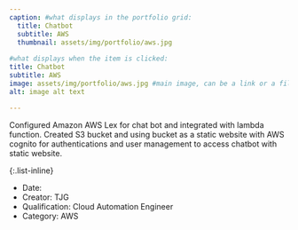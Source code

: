 ```yaml
---
caption: #what displays in the portfolio grid:
  title: Chatbot
  subtitle: AWS
  thumbnail: assets/img/portfolio/aws.jpg
  
#what displays when the item is clicked:
title: Chatbot
subtitle: AWS
image: assets/img/portfolio/aws.jpg #main image, can be a link or a file in assets/img/portfolio
alt: image alt text

---
```

Configured Amazon AWS Lex for chat bot and integrated with lambda function.
Created S3 bucket and using bucket as a static website with AWS cognito for authentications and user management to access chatbot with static website.



{:.list-inline} 
- Date: 
- Creator: TJG
- Qualification: Cloud Automation Engineer
- Category: AWS



